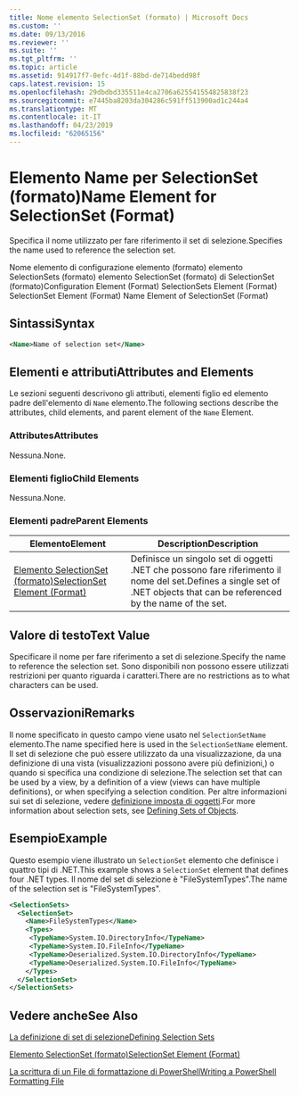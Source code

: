 ```yaml
---
title: Nome elemento SelectionSet (formato) | Microsoft Docs
ms.custom: ''
ms.date: 09/13/2016
ms.reviewer: ''
ms.suite: ''
ms.tgt_pltfrm: ''
ms.topic: article
ms.assetid: 914917f7-0efc-4d1f-88bd-de714bedd98f
caps.latest.revision: 15
ms.openlocfilehash: 29dbdbd335511e4ca2706a625541554825838f23
ms.sourcegitcommit: e7445ba8203da304286c591ff513900ad1c244a4
ms.translationtype: MT
ms.contentlocale: it-IT
ms.lasthandoff: 04/23/2019
ms.locfileid: "62065156"
---
```

# <a name="name-element-for-selectionset-format"></a><span data-ttu-id="045bf-102">Elemento Name per SelectionSet (formato)</span><span class="sxs-lookup"><span data-stu-id="045bf-102">Name Element for SelectionSet (Format)</span></span>

<span data-ttu-id="045bf-103">Specifica il nome utilizzato per fare riferimento il set di selezione.</span><span class="sxs-lookup"><span data-stu-id="045bf-103">Specifies the name used to reference the selection set.</span></span>

<span data-ttu-id="045bf-104">Nome elemento di configurazione elemento (formato) elemento SelectionSets (formato) elemento SelectionSet (formato) di SelectionSet (formato)</span><span class="sxs-lookup"><span data-stu-id="045bf-104">Configuration Element (Format) SelectionSets Element (Format) SelectionSet Element (Format) Name Element of SelectionSet (Format)</span></span>

## <a name="syntax"></a><span data-ttu-id="045bf-105">Sintassi</span><span class="sxs-lookup"><span data-stu-id="045bf-105">Syntax</span></span>

```xml
<Name>Name of selection set</Name>
```

## <a name="attributes-and-elements"></a><span data-ttu-id="045bf-106">Elementi e attributi</span><span class="sxs-lookup"><span data-stu-id="045bf-106">Attributes and Elements</span></span>

<span data-ttu-id="045bf-107">Le sezioni seguenti descrivono gli attributi, elementi figlio ed elemento padre dell'elemento di `Name` elemento.</span><span class="sxs-lookup"><span data-stu-id="045bf-107">The following sections describe the attributes, child elements, and parent element of the `Name` Element.</span></span>

### <a name="attributes"></a><span data-ttu-id="045bf-108">Attributes</span><span class="sxs-lookup"><span data-stu-id="045bf-108">Attributes</span></span>

<span data-ttu-id="045bf-109">Nessuna.</span><span class="sxs-lookup"><span data-stu-id="045bf-109">None.</span></span>

### <a name="child-elements"></a><span data-ttu-id="045bf-110">Elementi figlio</span><span class="sxs-lookup"><span data-stu-id="045bf-110">Child Elements</span></span>

<span data-ttu-id="045bf-111">Nessuna.</span><span class="sxs-lookup"><span data-stu-id="045bf-111">None.</span></span>

### <a name="parent-elements"></a><span data-ttu-id="045bf-112">Elementi padre</span><span class="sxs-lookup"><span data-stu-id="045bf-112">Parent Elements</span></span>

|<span data-ttu-id="045bf-113">Elemento</span><span class="sxs-lookup"><span data-stu-id="045bf-113">Element</span></span>|<span data-ttu-id="045bf-114">Description</span><span class="sxs-lookup"><span data-stu-id="045bf-114">Description</span></span>|
|-------------|-----------------|
|[<span data-ttu-id="045bf-115">Elemento SelectionSet (formato)</span><span class="sxs-lookup"><span data-stu-id="045bf-115">SelectionSet Element (Format)</span></span>](./selectionset-element-format.md)|<span data-ttu-id="045bf-116">Definisce un singolo set di oggetti .NET che possono fare riferimento il nome del set.</span><span class="sxs-lookup"><span data-stu-id="045bf-116">Defines a single set of .NET objects that can be referenced by the name of the set.</span></span>|

## <a name="text-value"></a><span data-ttu-id="045bf-117">Valore di testo</span><span class="sxs-lookup"><span data-stu-id="045bf-117">Text Value</span></span>

<span data-ttu-id="045bf-118">Specificare il nome per fare riferimento a set di selezione.</span><span class="sxs-lookup"><span data-stu-id="045bf-118">Specify the name to reference the selection set.</span></span> <span data-ttu-id="045bf-119">Sono disponibili non possono essere utilizzati restrizioni per quanto riguarda i caratteri.</span><span class="sxs-lookup"><span data-stu-id="045bf-119">There are no restrictions as to what characters can be used.</span></span>

## <a name="remarks"></a><span data-ttu-id="045bf-120">Osservazioni</span><span class="sxs-lookup"><span data-stu-id="045bf-120">Remarks</span></span>

<span data-ttu-id="045bf-121">Il nome specificato in questo campo viene usato nel `SelectionSetName` elemento.</span><span class="sxs-lookup"><span data-stu-id="045bf-121">The name specified here is used in the `SelectionSetName` element.</span></span> <span data-ttu-id="045bf-122">Il set di selezione che può essere utilizzato da una visualizzazione, da una definizione di una vista (visualizzazioni possono avere più definizioni,) o quando si specifica una condizione di selezione.</span><span class="sxs-lookup"><span data-stu-id="045bf-122">The selection set that can be used by a view, by a definition of a view (views can have multiple definitions), or when specifying a selection condition.</span></span> <span data-ttu-id="045bf-123">Per altre informazioni sui set di selezione, vedere [definizione imposta di oggetti](./defining-selection-sets.md).</span><span class="sxs-lookup"><span data-stu-id="045bf-123">For more information about selection sets, see [Defining Sets of Objects](./defining-selection-sets.md).</span></span>

## <a name="example"></a><span data-ttu-id="045bf-124">Esempio</span><span class="sxs-lookup"><span data-stu-id="045bf-124">Example</span></span>

<span data-ttu-id="045bf-125">Questo esempio viene illustrato un `SelectionSet` elemento che definisce i quattro tipi di .NET.</span><span class="sxs-lookup"><span data-stu-id="045bf-125">This example shows a `SelectionSet` element that defines four .NET types.</span></span> <span data-ttu-id="045bf-126">Il nome del set di selezione è "FileSystemTypes".</span><span class="sxs-lookup"><span data-stu-id="045bf-126">The name of the selection set is "FileSystemTypes".</span></span>

```xml
<SelectionSets>
  <SelectionSet>
    <Name>FileSystemTypes</Name>
    <Types>
     <TypeName>System.IO.DirectoryInfo</TypeName>
     <TypeName>System.IO.FileInfo</TypeName>
     <TypeName>Deserialized.System.IO.DirectoryInfo</TypeName>
     <TypeName>Deserialized.System.IO.FileInfo</TypeName>
    </Types>
  </SelectionSet>
</SelectionSets>
```

## <a name="see-also"></a><span data-ttu-id="045bf-127">Vedere anche</span><span class="sxs-lookup"><span data-stu-id="045bf-127">See Also</span></span>

[<span data-ttu-id="045bf-128">La definizione di set di selezione</span><span class="sxs-lookup"><span data-stu-id="045bf-128">Defining Selection Sets</span></span>](./defining-selection-sets.md)

[<span data-ttu-id="045bf-129">Elemento SelectionSet (formato)</span><span class="sxs-lookup"><span data-stu-id="045bf-129">SelectionSet Element (Format)</span></span>](./selectionset-element-format.md)

[<span data-ttu-id="045bf-130">La scrittura di un File di formattazione di PowerShell</span><span class="sxs-lookup"><span data-stu-id="045bf-130">Writing a PowerShell Formatting File</span></span>](./writing-a-powershell-formatting-file.md)
